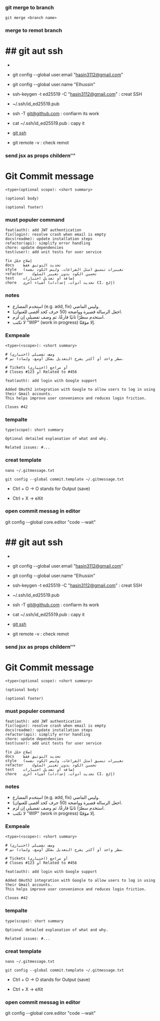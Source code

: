 

### git merge to branch 
```shell
git merge <branch name>

```
### merge to remot branch 


<!--  -->
# ## git aut ssh
* 
* git config --global user.email "hasin3112@gmail.com"
* git config --global user.name "Elhussin"

* ssh-keygen -t ed25519 -C "hasin3112@gmail.com" : creat SSH
* ~/.ssh/id_ed25519.pub 
* ssh -T git@github.com  : confiarm its work

* cat ~/.ssh/id_ed25519.pub : capy it
* [git ssh](https://github.com/settings/ssh/new)

* git remote -v : check remot 

### send jsx as props childern'''

# Git Commit message

```
<type>(optional scope): <short summary>

(optional body)

(optional footer)
```
### must populer command
```
feat(auth): add JWT authentication
fix(login): resolve crash when email is empty
docs(readme): update installation steps
refactor(api): simplify error handling
chore: update dependencies
test(user): add unit tests for user service
```

```feat	إضافة ميزة جديدة
fix	إصلاح خلل
docs	تحديث التوثيق فقط
style	تغييرات تنسيق (مثل الفراغات، وليس الكود نفسه)
refactor	تحسين الكود بدون تغيير السلوك
test	إضافة أو تعديل اختبارات
chore	أشياء أخرى (تحديث أدوات، إعدادات CI، إلخ)
```

### notes

* استخدم المضارع (e.g. add, fix) وليس الماضي.
* اجعل الرسالة قصيرة وواضحة (50 حرف كحد أقصى للعنوان).
* استخدم سطرًا ثانيًا فارغًا، ثم وصف تفصيلي إن لزم.
* لا تكتب "WIP" (work in progress) إلا مؤقتًا.


### Exmpeale
```
<type>(<scope>): <short summary>

# وصف تفصيلي (اختياري)
# سطر واحد أو أكثر يشرح التعديل بشكل أوسع، ولماذا تم.

# Tickets أو مراجع (اختياري)
# Closes #123 أو Related to #456
```
```
feat(auth): add login with Google support

Added OAuth2 integration with Google to allow users to log in using their Gmail accounts.
This helps improve user convenience and reduces login friction.

Closes #42
```

### tempalte 
```
type(scope): short summary

Optional detailed explanation of what and why.

Related issues: #...
```
### creat template
```
nano ~/.gitmessage.txt

git config --global commit.template ~/.gitmessage.txt

```
* Ctrl + O → O stands for Output (save)

* Ctrl + X → eXit

### open commit messag in editor
git config --global core.editor "code --wait"


<!--  -->
# ## git aut ssh
* 
* git config --global user.email "hasin3112@gmail.com"
* git config --global user.name "Elhussin"

* ssh-keygen -t ed25519 -C "hasin3112@gmail.com" : creat SSH
* ~/.ssh/id_ed25519.pub 
* ssh -T git@github.com  : confiarm its work

* cat ~/.ssh/id_ed25519.pub : capy it
* [git ssh](https://github.com/settings/ssh/new)

* git remote -v : check remot 

### send jsx as props childern'''

# Git Commit message

```
<type>(optional scope): <short summary>

(optional body)

(optional footer)
```
### must populer command
```
feat(auth): add JWT authentication
fix(login): resolve crash when email is empty
docs(readme): update installation steps
refactor(api): simplify error handling
chore: update dependencies
test(user): add unit tests for user service
```

```feat	إضافة ميزة جديدة
fix	إصلاح خلل
docs	تحديث التوثيق فقط
style	تغييرات تنسيق (مثل الفراغات، وليس الكود نفسه)
refactor	تحسين الكود بدون تغيير السلوك
test	إضافة أو تعديل اختبارات
chore	أشياء أخرى (تحديث أدوات، إعدادات CI، إلخ)
```

### notes

* استخدم المضارع (e.g. add, fix) وليس الماضي.
* اجعل الرسالة قصيرة وواضحة (50 حرف كحد أقصى للعنوان).
* استخدم سطرًا ثانيًا فارغًا، ثم وصف تفصيلي إن لزم.
* لا تكتب "WIP" (work in progress) إلا مؤقتًا.


### Exmpeale
```
<type>(<scope>): <short summary>

# وصف تفصيلي (اختياري)
# سطر واحد أو أكثر يشرح التعديل بشكل أوسع، ولماذا تم.

# Tickets أو مراجع (اختياري)
# Closes #123 أو Related to #456
```
```
feat(auth): add login with Google support

Added OAuth2 integration with Google to allow users to log in using their Gmail accounts.
This helps improve user convenience and reduces login friction.

Closes #42
```

### tempalte 
```
type(scope): short summary

Optional detailed explanation of what and why.

Related issues: #...
```
### creat template
```
nano ~/.gitmessage.txt

git config --global commit.template ~/.gitmessage.txt

```
* Ctrl + O → O stands for Output (save)

* Ctrl + X → eXit

### open commit messag in editor
git config --global core.editor "code --wait"
